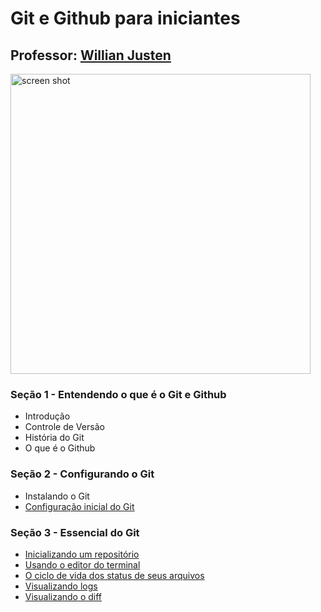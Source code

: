 # Git e Github para iniciantes #

## Professor: [Willian Justen](https://github.com/willianjusten) ##

<img width="480" alt="screen shot" src="https://github.com/deppbrazil/course-git-e-github-para-iniciantes/blob/master/dist/assets/git-mais-github.png">

### Seção 1 - Entendendo o que é o Git e Github ###
* Introdução
* Controle de Versão
* História do Git
* O que é o Github

### Seção 2 - Configurando o Git ###
* Instalando o Git
* [Configuração inicial do Git](https://github.com/deppbrazil/course-git-e-github-para-iniciantes/blob/master/configuracao-inicial-do-git.md)

### Seção 3 - Essencial do Git ###
* [Inicializando um repositório](https://github.com/deppbrazil/course-git-e-github-para-iniciantes/blob/master/inicializando-um-repositorio.md)
* [Usando o editor do terminal](https://github.com/deppbrazil/course-git-e-github-para-iniciantes/blob/master/usando-o-editor-do-terminal.md)
* [O ciclo de vida dos status de seus arquivos](https://github.com/deppbrazil/course-git-e-github-para-iniciantes/blob/master/o-ciclo-de-vida-dos-status-de-seus-arquivos.md)
* [Visualizando logs](https://github.com/deppbrazil/course-git-e-github-para-iniciantes/blob/master/visualizando-logs.md)
* [Visualizando o diff](https://github.com/deppbrazil/course-git-e-github-para-iniciantes/blob/master/visualizando-diff.md)